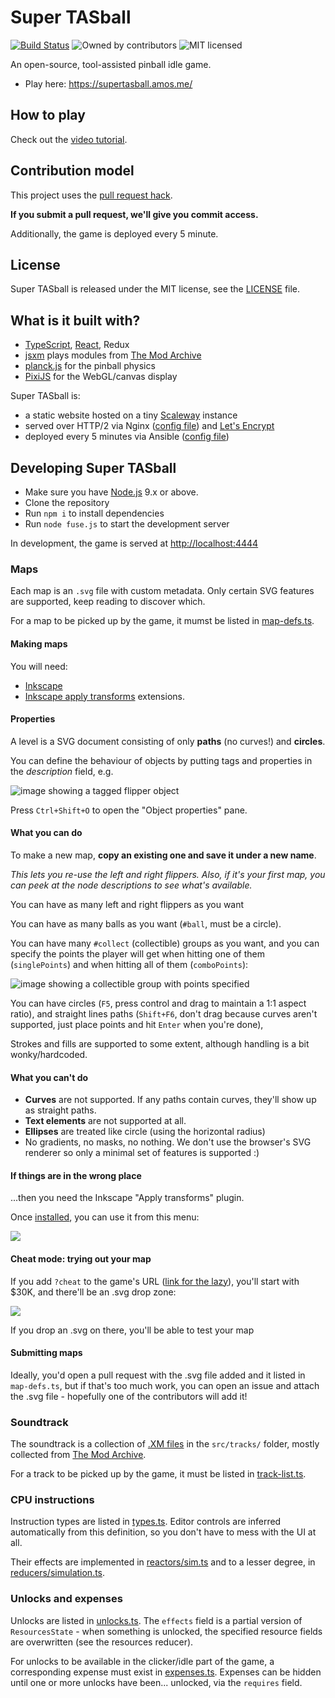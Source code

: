 # Super TASball

[![Build Status](https://travis-ci.org/supertasball/supertasball.svg?branch=master)](https://travis-ci.org/supertasball/supertasball)
![Owned by contributors](https://img.shields.io/badge/owned%20by-contributors-orange.svg)
![MIT licensed](https://img.shields.io/badge/license-MIT-blue.svg)

An open-source, tool-assisted pinball idle game.

* Play here: https://supertasball.amos.me/

## How to play

Check out the [video tutorial](https://www.youtube.com/watch?v=c2lE4DDl5P0).

## Contribution model

This project uses the [pull request hack](http://felixge.de/2013/03/11/the-pull-request-hack.html).

**If you submit a pull request, we'll give you commit access.**

Additionally, the game is deployed every 5 minute.

## License

Super TASball is released under the MIT license, see the [LICENSE](./LICENSE) file.

## What is it built with?

* [TypeScript](http://www.typescriptlang.org/), [React](https://www.npmjs.com/package/react), Redux
* [jsxm](https://github.com/a1k0n/jsxm/) plays modules from [The Mod Archive](http://modarchive.org)
* [planck.js](https://github.com/shakiba/planck.js) for the pinball physics
* [PixiJS](https://github.com/pixijs/pixi.js) for the WebGL/canvas display

Super TASball is:

* a static website hosted on a tiny [Scaleway](https://www.scaleway.com/) instance
* served over HTTP/2 via Nginx ([config file](./nginx/site.conf)) and [Let's Encrypt](http://letsencrypt.org/)
* deployed every 5 minutes via Ansible ([config file](./local.yml))

## Developing Super TASball

* Make sure you have [Node.js](https://nodejs.org/en/) 9.x or above.
* Clone the repository
* Run `npm i` to install dependencies
* Run `node fuse.js` to start the development server

In development, the game is served at <http://localhost:4444>

### Maps

Each map is an `.svg` file with custom metadata. Only certain SVG
features are supported, keep reading to discover which.

For a map to be picked up by the game, it mumst be listed in [map-defs.ts](./src/map-defs.ts).

#### Making maps

You will need:

* [Inkscape](https://inkscape.org/en/)
* [Inkscape apply transforms](https://github.com/Klowner/inkscape-applytransforms) extensions.

#### Properties

A level is a SVG document consisting of only **paths** (no curves!) and **circles**.

You can define the behaviour of objects by putting tags and properties in the _description_ field, e.g.

![image showing a tagged flipper object](https://user-images.githubusercontent.com/7998310/39317278-793523d4-497b-11e8-87c6-85feebe82ed1.png)

Press `Ctrl+Shift+O` to open the "Object properties" pane.

#### What you can do

To make a new map, **copy an existing one and save it under a new name**.

_This lets you re-use the left and right flippers. Also, if it's your first map, you can peek at the node descriptions to see what's available._

You can have as many left and right flippers as you want

You can have as many balls as you want (`#ball`, must be a circle).

You can have many `#collect` (collectible) groups as you want, and
you can specify the points the player will get when hitting one of them
(`singlePoints`) and when hitting all of them (`comboPoints`):

![image showing a collectible group with points specified](https://user-images.githubusercontent.com/7998310/39317236-63c15fe0-497b-11e8-92b9-a619425dfb27.png)

You can have circles (`F5`, press control and drag to maintain a
1:1 aspect ratio), and straight lines paths (`Shift+F6`, don't drag
because curves aren't supported, just place points and hit `Enter` when
you're done),

Strokes and fills are supported to some extent, although handling
is a bit wonky/hardcoded.

#### What you can't do

* **Curves** are not supported. If any paths contain curves,
  they'll show up as straight paths.
* **Text elements** are not supported at all.
* **Ellipses** are treated like circle (using the horizontal radius)
* No gradients, no masks, no nothing. We don't use the browser's
  SVG renderer so only a minimal set of features is supported :)

#### If things are in the wrong place

...then you need the Inkscape "Apply transforms" plugin.

Once [installed](https://github.com/Klowner/inkscape-applytransforms), you can use it from this menu:

![](https://user-images.githubusercontent.com/7998310/39317565-2f069cd8-497c-11e8-96e9-c872b556418f.png)

#### Cheat mode: trying out your map

If you add `?cheat` to the game's URL ([link for the lazy](https://supertasball.amos.me/?cheat)), you'll start with $30K, and
there'll be an .svg drop zone:

![](https://user-images.githubusercontent.com/7998310/39322247-8241c96a-4989-11e8-8b98-505f3d3032f6.png)

If you drop an .svg on there, you'll be able to test your map

#### Submitting maps

Ideally, you'd open a pull request with the .svg file added and
it listed in `map-defs.ts`, but if that's too much work, you
can open an issue and attach the .svg file - hopefully one of the
contributors will add it!

### Soundtrack

The soundtrack is a collection of [.XM files](<https://en.wikipedia.org/wiki/XM_(file_format)>) in the `src/tracks/` folder, mostly collected from [The Mod Archive](https://modarchive.org/).

For a track to be picked up by the game, it must be listed
in [track-list.ts](./src/track-list.ts).

### CPU instructions

Instruction types are listed in [types.ts](./src/types.ts). Editor
controls are inferred automatically from this definition, so you don't
have to mess with the UI at all.

Their effects are implemented in [reactors/sim.ts](./src/reactors/sim.ts) and
to a lesser degree, in [reducers/simulation.ts](./src/reducers/simulation.ts).

### Unlocks and expenses

Unlocks are listed in [unlocks.ts](./src/unlocks.ts). The `effects`
field is a partial version of `ResourcesState` - when something is
unlocked, the specified resource fields are overwritten (see the resources reducer).

For unlocks to be available in the clicker/idle part of the game, a corresponding expense must exist in [expenses.ts](./src/expenses.ts).
Expenses can be hidden until one or more unlocks have been... unlocked, via the `requires` field.
